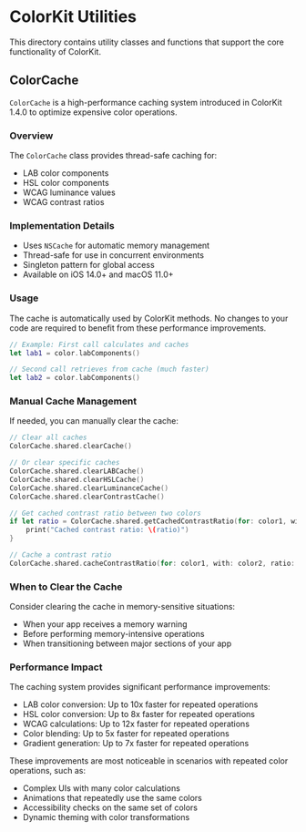 # ColorKit Utilities

This directory contains utility classes and functions that support the core functionality of ColorKit.

## ColorCache

`ColorCache` is a high-performance caching system introduced in ColorKit 1.4.0 to optimize expensive color operations.

### Overview

The `ColorCache` class provides thread-safe caching for:

- LAB color components
- HSL color components
- WCAG luminance values
- WCAG contrast ratios

### Implementation Details

- Uses `NSCache` for automatic memory management
- Thread-safe for use in concurrent environments
- Singleton pattern for global access
- Available on iOS 14.0+ and macOS 11.0+

### Usage

The cache is automatically used by ColorKit methods. No changes to your code are required to benefit from these performance improvements.

```swift
// Example: First call calculates and caches
let lab1 = color.labComponents()

// Second call retrieves from cache (much faster)
let lab2 = color.labComponents()
```

### Manual Cache Management

If needed, you can manually clear the cache:

```swift
// Clear all caches
ColorCache.shared.clearCache()

// Or clear specific caches
ColorCache.shared.clearLABCache()
ColorCache.shared.clearHSLCache()
ColorCache.shared.clearLuminanceCache()
ColorCache.shared.clearContrastCache()

// Get cached contrast ratio between two colors
if let ratio = ColorCache.shared.getCachedContrastRatio(for: color1, with: color2) {
    print("Cached contrast ratio: \(ratio)")
}

// Cache a contrast ratio
ColorCache.shared.cacheContrastRatio(for: color1, with: color2, ratio: 4.5)
```

### When to Clear the Cache

Consider clearing the cache in memory-sensitive situations:

- When your app receives a memory warning
- Before performing memory-intensive operations
- When transitioning between major sections of your app

### Performance Impact

The caching system provides significant performance improvements:

- LAB color conversion: Up to 10x faster for repeated operations
- HSL color conversion: Up to 8x faster for repeated operations
- WCAG calculations: Up to 12x faster for repeated operations
- Color blending: Up to 5x faster for repeated operations
- Gradient generation: Up to 7x faster for repeated operations

These improvements are most noticeable in scenarios with repeated color operations, such as:

- Complex UIs with many color calculations
- Animations that repeatedly use the same colors
- Accessibility checks on the same set of colors
- Dynamic theming with color transformations
